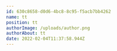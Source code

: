 ```yaml
---
id: 630c8658-d0d6-4bc8-8c95-f5acb7bb4262
name: tt
position: tt
authorImage: /uploads/author.png
authorAbout: tt
date: 2022-02-04T11:37:58.944Z
---
```

